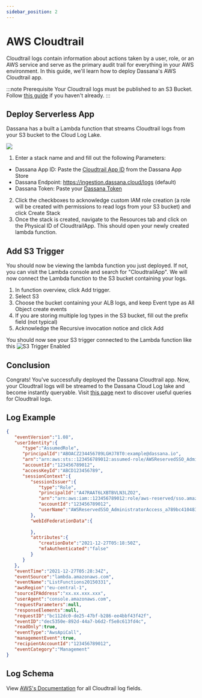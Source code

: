 ```yaml
---
sidebar_position: 2
---
```


# AWS Cloudtrail

Cloudtrail logs contain information about actions taken by a user, role, or an AWS service and serve as the primary audit trail for everything in your AWS environment. In this guide, we'll learn how to deploy Dassana's AWS Cloudtrail app.

:::note Prerequisite
Your Cloudtrail logs must be published to an S3 Bucket. Follow [this guide](https://docs.aws.amazon.com/awscloudtrail/latest/userguide/cloudtrail-create-a-trail-using-the-console-first-time.html) if you haven't already.
:::

## Deploy Serverless App
Dassana has a built a Lambda function that streams Cloudtrail logs from your S3 bucket to the Cloud Log Lake.

[![](https://cdn.rawgit.com/buildkite/cloudformation-launch-stack-button-svg/master/launch-stack.svg)](https://console.aws.amazon.com/cloudformation/home?region=us-east-1#/stacks/create/review?templateURL=https://dassana-native-apps.s3.amazonaws.com/cloudtrail-s3/packaged-template.yaml)
1. Enter a stack name and and fill out the following Parameters:
  - Dassana App ID: Paste the [Cloudtrail App ID](https://console.dassana.dev/appStore/app/aws_cloudtrail) from the Dassana App Store
  - Dassana Endpoint: https://ingestion.dassana.cloud/logs (default)
  - Dassana Token: Paste your [Dassana Token](https://console.dassana.dev/appStore?page=tokens)
2. Click the checkboxes to acknowledge custom IAM role creation (a role will be created with permissions to read logs from your S3 bucket) and click Create Stack
3. Once the stack is created, navigate to the Resources tab and click on the Physical ID of CloudtrailApp. This should open your newly created lambda function.

## Add S3 Trigger

You should now be viewing the lambda function you just deployed. If not, you can visit the Lambda console and search for "CloudtrailApp". We will now connect the Lambda function to the S3 bucket containing your logs.

1. In function overview, click Add trigger.
2. Select S3
3. Choose the bucket containing your ALB logs, and keep Event type as All Object create events
4. If you are storing multiple log types in the S3 bucket, fill out the prefix field (not typical)
5. Acknowledge the Recursive invocation notice and click Add

You should now see your S3 trigger connected to the Lambda function like this
![S3 Trigger Enabled](/img/cloudtrail-s3/s3-trigger-enabled-cloudtrail.png)

## Conclusion
Congrats! You've successfully deployed the Dassana Cloudtrail app. Now, your Cloudtrail logs will be streamed to the Dassana Cloud Log lake and become instantly queryable. Visit [this page](https://docs.dassana.io) next to discover useful queries for Cloudtrail logs.

## Log Example
```json
{
   "eventVersion":"1.08",
   "userIdentity":{
      "type":"AssumedRole",
      "principalId":"ABOACZ234456789LGHJ78T0:example@dassana.io",
      "arn":"arn:aws:sts::123456789012:assumed-role/AWSReservedSSO_AdministratorAccess_a789bc4104839g01/example@dassana.io",
      "accountId":"123456789012",
      "accessKeyId":"ABCD123456789",
      "sessionContext":{
         "sessionIssuer":{
            "type":"Role",
            "principalId":"A47RAAT6LXBTBVLN3LZO2",
            "arn":"arn:aws:iam::123456789012:role/aws-reserved/sso.amazonaws.com/us-west-2/AWSReservedSSO_AdministratorAccess_a789bc4104839g01",
            "accountId":"123456789012",
            "userName":"AWSReservedSSO_AdministratorAccess_a789bc4104839g01"
         },
         "webIdFederationData":{
            
         },
         "attributes":{
            "creationDate":"2021-12-27T05:18:50Z",
            "mfaAuthenticated":"false"
         }
      }
   },
   "eventTime":"2021-12-27T05:28:34Z",
   "eventSource":"lambda.amazonaws.com",
   "eventName":"ListFunctions20150331",
   "awsRegion":"eu-central-1",
   "sourceIPAddress":"xx.xx.xxx.xxx",
   "userAgent":"console.amazonaws.com",
   "requestParameters":null,
   "responseElements":null,
   "requestID":"bc112dc0-de25-47bf-b286-ee4bbf43f42f",
   "eventID":"dec5350e-892d-44a7-b6d2-f5e8c613fd4c",
   "readOnly":true,
   "eventType":"AwsApiCall",
   "managementEvent":true,
   "recipientAccountId":"123456789012",
   "eventCategory":"Management"
}
```

## Log Schema 
View [AWS's Documentation](https://docs.aws.amazon.com/awscloudtrail/latest/userguide/cloudtrail-event-reference-record-contents.html) for all Cloudtrail log fields.
